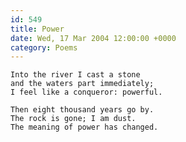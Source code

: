 ```yaml
---
id: 549
title: Power
date: Wed, 17 Mar 2004 12:00:00 +0000
category: Poems
---
```


    Into the river I cast a stone  
    and the waters part immediately;  
    I feel like a conqueror: powerful.

    Then eight thousand years go by.  
    The rock is gone; I am dust.  
    The meaning of power has changed.


